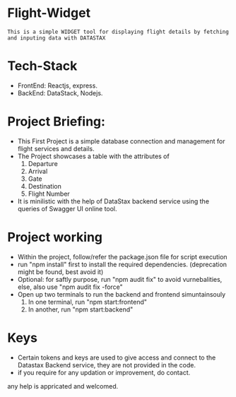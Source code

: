 # Flight-Widget
    This is a simple WIDGET tool for displaying flight details by fetching and inputing data with DATASTAX

# Tech-Stack
- FrontEnd: Reactjs, express.
- BackEnd: DataStack, Nodejs.

# Project Briefing:
- This First Project is a simple database connection and management for flight services and details. 
- The Project showcases a table with the attributes of
    1. Departure
    2. Arrival
    3. Gate 
    4. Destination 
    5. Flight Number
- It is minilistic with the help of DataStax backend service using the queries of Swagger UI online tool.

# Project working
- Within the project, follow/refer the package.json file for script execution 
- run "npm install" first to install the required dependencies. (deprecation might be found, best avoid it)
- Optional: for saftly purpose, run "npm audit fix" to avoid vurnebalities, else, also use "npm audit fix -force"
- Open up two terminals to run the backend and frontend simuntainsouly
    1. In one terminal, run "npm start:frontend"
    2. In another, run "npm start:backend"

# Keys
- Certain tokens and keys are used to give access and connect to the Datastax Backend service, they are not provided in the code.
- if you require for any updation or improvement, do contact.

any help is appricated and welcomed. 

